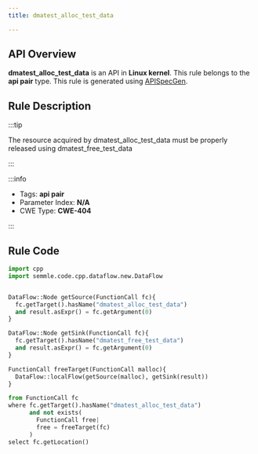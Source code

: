```yaml
---
title: dmatest_alloc_test_data

---
```



## API Overview
**dmatest_alloc_test_data** is an API in **Linux kernel**. This rule belongs to the **api pair** type. This rule is generated using [APISpecGen](../../tools/APISpecGen).
## Rule Description

:::tip

The resource acquired by dmatest_alloc_test_data must be properly released using dmatest_free_test_data

:::

:::info

- Tags: **api pair**
- Parameter Index: **N/A**
- CWE Type: **CWE-404**

:::

## Rule Code
```python
import cpp
import semmle.code.cpp.dataflow.new.DataFlow


DataFlow::Node getSource(FunctionCall fc){
  fc.getTarget().hasName("dmatest_alloc_test_data")
  and result.asExpr() = fc.getArgument(0)
}

DataFlow::Node getSink(FunctionCall fc){
  fc.getTarget().hasName("dmatest_free_test_data")
  and result.asExpr() = fc.getArgument(0)
}

FunctionCall freeTarget(FunctionCall malloc){
  DataFlow::localFlow(getSource(malloc), getSink(result))
}

from FunctionCall fc
where fc.getTarget().hasName("dmatest_alloc_test_data")
      and not exists(
        FunctionCall free| 
        free = freeTarget(fc)
      )
select fc.getLocation()

    
```